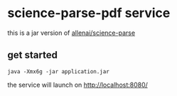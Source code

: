 # science-parse-pdf service
this is a jar version of [allenai/science-parse](https://github.com/allenai/science-parse)

## get started
```
java -Xmx6g -jar application.jar
```

the service will launch on [http://localhost:8080/](http://localhost:8080/)
